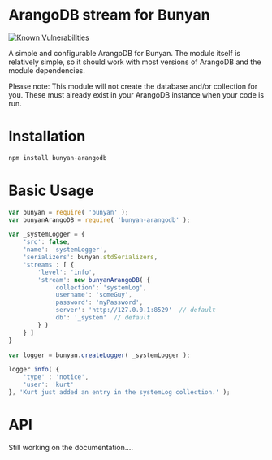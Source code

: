 # ArangoDB stream for Bunyan

[![Known Vulnerabilities](https://snyk.io/test/github/kurtkincaid/bunyan-arangodb/badge.svg)](https://snyk.io/test/github/kurtkincaid/bunyan-arangodb)

A simple and configurable ArangoDB for Bunyan. The module itself is relatively simple, so it should work with most versions of ArangoDB and the module dependencies.

Please note: This module will not create the database and/or collection for you. These must already exist in your ArangoDB instance when your code is run.

# Installation

```sh
npm install bunyan-arangodb
```

# Basic Usage

```js
var bunyan = require( 'bunyan' );
var bunyanArangoDB = require( 'bunyan-arangodb' );

var _systemLogger = {
    'src': false,
    'name': 'systemLogger',
    'serializers': bunyan.stdSerializers,
    'streams': [ {
        'level': 'info',
        'stream': new bunyanArangoDB( {
            'collection': 'systemLog',
            'username': 'someGuy',
            'password': 'myPassword',
            'server': 'http://127.0.0.1:8529'  // default
            'db': '_system'  // default
        } )
    } ]
}

var logger = bunyan.createLogger( _systemLogger );

logger.info( {
    'type' : 'notice',
    'user': 'kurt'
}, 'Kurt just added an entry in the systemLog collection.' );
```
# API

Still working on the documentation....
